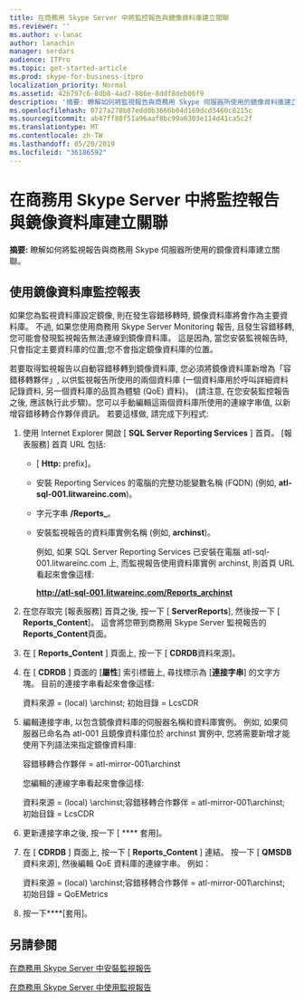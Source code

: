 ```yaml
---
title: 在商務用 Skype Server 中將監控報告與鏡像資料庫建立關聯
ms.reviewer: ''
ms.author: v-lanac
author: lanachin
manager: serdars
audience: ITPro
ms.topic: get-started-article
ms.prod: skype-for-business-itpro
localization_priority: Normal
ms.assetid: 42b797c6-8db8-4ad7-886e-8ddf8deb06f9
description: '摘要: 瞭解如何將監視報告與商務用 Skype 伺服器所使用的鏡像資料庫建立關聯。'
ms.openlocfilehash: 0727a278b87edd0b3666b04d169dcd3460c8215c
ms.sourcegitcommit: ab47ff88f51a96aaf8bc99a6303e114d41ca5c2f
ms.translationtype: MT
ms.contentlocale: zh-TW
ms.lasthandoff: 05/20/2019
ms.locfileid: "36186592"
---
```

# <a name="associate-monitoring-reports-with-a-mirror-database-in-skype-for-business-server"></a>在商務用 Skype Server 中將監控報告與鏡像資料庫建立關聯 
 
**摘要:** 瞭解如何將監視報告與商務用 Skype 伺服器所使用的鏡像資料庫建立關聯。
  
## <a name="monitor-reports-with-a-mirror-database"></a>使用鏡像資料庫監控報表

如果您為監視資料庫設定鏡像, 則在發生容錯移轉時, 鏡像資料庫將會作為主要資料庫。 不過, 如果您使用商務用 Skype Server Monitoring 報告, 且發生容錯移轉, 您可能會發現監視報告無法連線到鏡像資料庫。 這是因為, 當您安裝監視報告時, 只會指定主要資料庫的位置;您不會指定鏡像資料庫的位置。
  
若要取得監視報告以自動容錯移轉到鏡像資料庫, 您必須將鏡像資料庫新增為「容錯移轉夥伴」, 以供監視報告所使用的兩個資料庫 (一個資料庫用於呼叫詳細資料記錄資料, 另一個資料庫的品質為體驗 (QoE) 資料)。 (請注意, 在您安裝監控報告之後, 應該執行此步驟)。您可以手動編輯這兩個資料庫所使用的連線字串值, 以新增容錯移轉合作夥伴資訊。 若要這樣做, 請完成下列程式:
  
1. 使用 Internet Explorer 開啟 [ **SQL Server Reporting Services** ] 首頁。 [報表服務] 首頁 URL 包括:
    
   - [ **Http:** prefix]。
    
   - 安裝 Reporting Services 的電腦的完整功能變數名稱 (FQDN) (例如, **atl-sql-001.litwareinc.com**)。
    
   - 字元字串 **/Reports_**。
    
   - 安裝監視報告的資料庫實例名稱 (例如, **archinst**)。
    
     例如, 如果 SQL Server Reporting Services 已安裝在電腦 atl-sql-001.litwareinc.com 上, 而監視報告使用資料庫實例 archinst, 則首頁 URL 看起來會像這樣:
    
     **http://atl-sql-001.litwareinc.com/Reports_archinst**
    
2. 在您存取完 [報表服務] 首頁之後, 按一下 [ **ServerReports**], 然後按一下 [ **Reports_Content**]。 這會將您帶到商務用 Skype Server 監視報告的**Reports_Content**頁面。
    
3. 在 [ **Reports_Content** ] 頁面上, 按一下 [ **CDRDB**資料來源]。
    
4. 在 [ **CDRDB** ] 頁面的 [**屬性**] 索引標籤上, 尋找標示為 [**連接字串**] 的文字方塊。 目前的連接字串看起來會像這樣:
    
    資料來源 = (local) \archinst; 初始目錄 = LcsCDR
    
5. 編輯連接字串, 以包含鏡像資料庫的伺服器名稱和資料庫實例。 例如, 如果伺服器已命名為 atl-001 且鏡像資料庫位於 archinst 實例中, 您將需要新增才能使用下列語法來指定鏡像資料庫:
    
    容錯移轉合作夥伴 = atl-mirror-001\archinst
    
    您編輯的連線字串看起來會像這樣:
    
    資料來源 = (local) \archinst;容錯移轉合作夥伴 = atl-mirror-001\archinst; 初始目錄 = LcsCDR
    
6. 更新連接字串之後, 按一下 [ **** 套用]。
    
7. 在 [ **CDRDB** ] 頁面上, 按一下 [ **Reports_Content** ] 連結。 按一下 [ **QMSDB**資料來源], 然後編輯 QoE 資料庫的連線字串。 例如：
    
    資料來源 = (local) \archinst;容錯移轉合作夥伴 = atl-mirror-001\archinst; 初始目錄 = QoEMetrics
    
8. 按一下****[套用]。
    
## <a name="see-also"></a>另請參閱

[在商務用 Skype Server 中安裝監視報告](install-monitoring-reports.md)
  
[在商務用 Skype Server 中使用監視報告](../../manage/health-and-monitoring/monitoring-reports.md)
